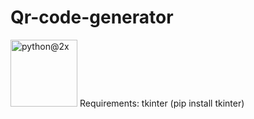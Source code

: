# Qr-code-generator
<img width="107" alt="python@2x" src="https://user-images.githubusercontent.com/63045639/98075752-f2a6ac80-1e92-11eb-9e6c-7f2b593736fc.png">
Requirements:
tkinter (pip install tkinter)
